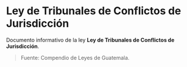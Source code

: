 # Ley de Tribunales de Conflictos de Jurisdicción

Documento informativo de la ley **Ley de Tribunales de Conflictos de Jurisdicción**.

> Fuente: Compendio de Leyes de Guatemala.